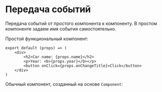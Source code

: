 # Передача событий
Передача событий от простого компонента к компоненту. В простом компоненте задаем имя события самостоятельно.

Простой функциональный компонент:

    export default (props) => (
        <div>
            <h2>Car name: {props.name}</h2>
            <p>Year: <b>{props.year}</b></p>
            <button onClick={props.onChangeTitle}>Click</button>
        </div>
    )

Обычный компонент, созданный на основе `Component`:
